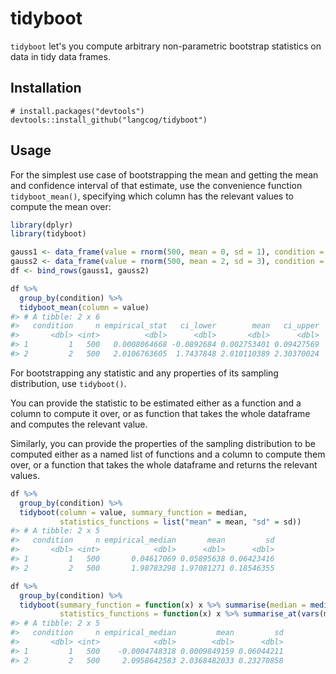 # tidyboot

`tidyboot` let's you compute arbitrary non-parametric bootstrap statistics on data in tidy data frames.

## Installation
```
# install.packages("devtools")
devtools::install_github("langcog/tidyboot")
```

## Usage

For the simplest use case of bootstrapping the mean and getting the mean and confidence interval of that estimate, use the convenience function `tidyboot_mean()`, specifying which column has the relevant values to compute the mean over:

``` r
library(dplyr)
library(tidyboot)

gauss1 <- data_frame(value = rnorm(500, mean = 0, sd = 1), condition = 1)
gauss2 <- data_frame(value = rnorm(500, mean = 2, sd = 3), condition = 2)
df <- bind_rows(gauss1, gauss2)

df %>%
  group_by(condition) %>%
  tidyboot_mean(column = value)
#> # A tibble: 2 x 6
#>   condition     n empirical_stat   ci_lower        mean   ci_upper
#>       <dbl> <int>          <dbl>      <dbl>       <dbl>      <dbl>
#> 1         1   500   0.0008064668 -0.0892684 0.002753401 0.09427569
#> 2         2   500   2.0106763605  1.7437848 2.010110389 2.30370024
```

For bootstrapping any statistic and any properties of its sampling distribution, use `tidyboot()`.

You can provide the statistic to be estimated either as a function and a column to compute it over, or as function that takes the whole dataframe and computes the relevant value.

Similarly, you can provide the properties of the sampling distribution to be computed either as a named list of functions and a column to compute them over, or a function that takes the whole dataframe and returns the relevant values.

``` r
df %>%
  group_by(condition) %>%
  tidyboot(column = value, summary_function = median,
           statistics_functions = list("mean" = mean, "sd" = sd))
#> # A tibble: 2 x 5
#>   condition     n empirical_median       mean         sd
#>       <dbl> <int>            <dbl>      <dbl>      <dbl>
#> 1         1   500       0.04617069 0.05895638 0.06423416
#> 2         2   500       1.98783298 1.97081271 0.18546355
```

``` r
df %>%
  group_by(condition) %>%
  tidyboot(summary_function = function(x) x %>% summarise(median = median(value)),
           statistics_functions = function(x) x %>% summarise_at(vars(median), funs(mean, sd)))
#> # A tibble: 2 x 5
#>   condition     n empirical_median         mean         sd
#>       <dbl> <int>            <dbl>        <dbl>      <dbl>
#> 1         1   500    -0.0004748318 0.0009849159 0.06044211
#> 2         2   500     2.0958642583 2.0368482033 0.23270858
```
